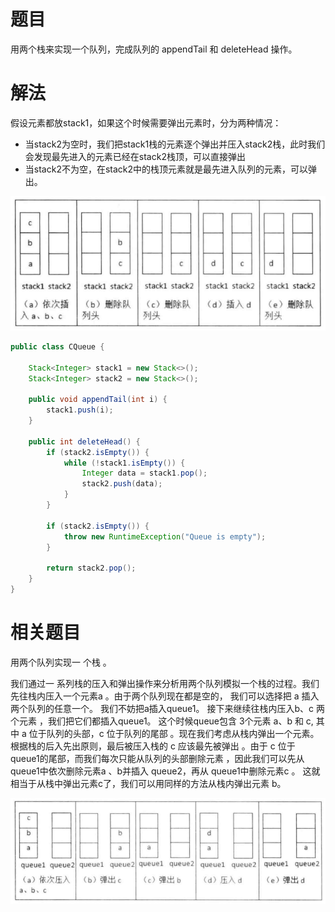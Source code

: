 # 题目

用两个栈来实现一个队列，完成队列的 appendTail 和 deleteHead 操作。

# 解法

假设元素都放stack1，如果这个时候需要弹出元素时，分为两种情况：

-   当stack2为空时，我们把stack1栈的元素逐个弹出并压入stack2栈，此时我们会发现最先进入的元素已经在stack2栈顶，可以直接弹出
-   当stack2不为空，在stack2中的栈顶元素就是最先进入队列的元素，可以弹出。

![image-20220630171100962](9.用两个栈实现队列.assets/image-20220630171100962.png)

```java
public class CQueue {

    Stack<Integer> stack1 = new Stack<>();
    Stack<Integer> stack2 = new Stack<>();

    public void appendTail(int i) {
        stack1.push(i);
    }

    public int deleteHead() {
        if (stack2.isEmpty()) {
            while (!stack1.isEmpty()) {
                Integer data = stack1.pop();
                stack2.push(data);
            }
        }
        
        if (stack2.isEmpty()) {
            throw new RuntimeException("Queue is empty");
        }

        return stack2.pop();
    }
}

```

# 相关题目

用两个队列实现一 个栈 。

我们通过一 系列栈的压入和弹出操作来分析用两个队列模拟一个栈的过程。我们先往栈内压入一个元素a 。由于两个队列现在都是空的， 我们可以选择把 a 插入两个队列的任意一个。 我们不妨把a插入queue1。 接下来继续往栈内压入b、c 两个元素 ，我们把它们都插入queue1。 这个时候queue包含 3个元素 a、b 和 c, 其中 a 位于队列的头部，c 位于队列的尾部 。现在我们考虑从栈内弹出一个元素。 根据栈的后入先出原则，最后被压入栈的 c 应该最先被弹出 。由于 c 位于 queue1的尾部，而我们每次只能从队列的头部删除元素 ，因此我们可以先从queue1中依次删除元素a 、b并插入 queue2，再从 queue1中删除元素c 。 这就相当于从栈中弹出元素c了，我们可以用同样的方法从栈内弹出元素 b。

![image-20220630171011259](9.用两个栈实现队列.assets/image-20220630171011259.png)
